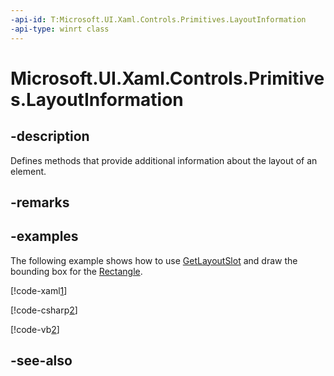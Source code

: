 ```yaml
---
-api-id: T:Microsoft.UI.Xaml.Controls.Primitives.LayoutInformation
-api-type: winrt class
---
```


<!-- Class syntax.
public class LayoutInformation : Windows.UI.Xaml.Controls.Primitives.ILayoutInformation
-->

# Microsoft.UI.Xaml.Controls.Primitives.LayoutInformation

## -description
Defines methods that provide additional information about the layout of an element.

## -remarks

## -examples
The following example shows how to use [GetLayoutSlot](layoutinformation_getlayoutslot_1482362642.md) and draw the bounding box for the [Rectangle](../microsoft.ui.xaml.shapes/rectangle.md).



[!code-xaml[1](../microsoft.ui.xaml.controls.primitives/code/GetLayoutInfo/csharp/Page.xaml#Snippet1)]

[!code-csharp[2](../microsoft.ui.xaml.controls.primitives/code/GetLayoutInfo/csharp/Page.xaml.cs#Snippet2)]

[!code-vb[2](../microsoft.ui.xaml.controls.primitives/code/GetLayoutInfo/vbnet/Page.xaml.vb#Snippet2)]


## -see-also
